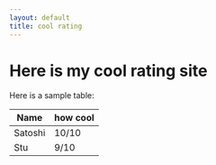 ```yaml
---
layout: default
title: cool rating
---
```


# Here is my cool rating site

Here is a sample table:

| Name    | how cool |
|---------|-----|
| Satoshi |   10/10 |
| Stu     | 9/10  | 
